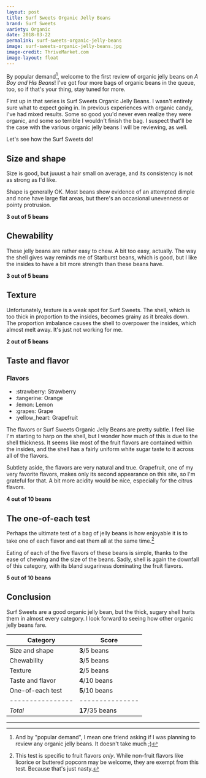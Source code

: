 ```yaml
---
layout: post
title: Surf Sweets Organic Jelly Beans
brand: Surf Sweets
variety: Organic
date: 2018-03-22
permalink: surf-sweets-organic-jelly-beans
image: surf-sweets-organic-jelly-beans.jpg
image-credit: ThriveMarket.com
image-layout: float
---
```


By popular demand[^1], welcome to the first review of
organic jelly beans on <cite>A Boy and His Beans</cite>!
I've got four more bags of organic beans in the queue, too,
so if that's your thing, stay tuned for more.

First up in that series is Surf Sweets Organic Jelly Beans.
I wasn't entirely sure what to expect going in.
In previous experiences with organic candy, I've had mixed results.
Some so good you'd never even realize they were organic,
and some so terrible I wouldn't finish the bag.
I suspect that'll be the case with the various organic jelly beans
I will be reviewing, as well.

Let's see how the Surf Sweets do!


## Size and shape

Size is good, but juuust a hair small on average, and
its consistency is not as strong as I'd like.

Shape is generally OK. Most beans show evidence of an attempted dimple
and none have large flat areas, but there's an occasional unevenness
or pointy protrusion.

**3 out of 5 beans**


## Chewability

These jelly beans are rather easy to chew. A bit too easy, actually.
The way the shell gives way reminds me of Starburst beans, which is good,
but I like the insides to have a bit more strength than these beans have.

**3 out of 5 beans**


## Texture

Unfortunately, texture is a weak spot for Surf Sweets.
The shell, which is too thick in proportion to the insides,
becomes grainy as it breaks down.
The proportion imbalance causes the shell to overpower the insides,
which almost melt away. It's just not working for me.

**2 out of 5 beans**


## Taste and flavor

<div class="inset">
    <h3>Flavors</h3>
    <ul class="emoji-list">
        <li>:strawberry: Strawberry</li>
        <li>:tangerine: Orange</li>
        <li>:lemon: Lemon</li>
        <li>:grapes: Grape</li>
        <li>:yellow_heart: Grapefruit</li>
    </ul>
</div>

The flavors or Surf Sweets Organic Jelly Beans are pretty subtle.
I feel like I'm starting to harp on the shell, but I wonder how much of this
is due to the shell thickness. It seems like most of the fruit flavors are
contained within the insides, and the shell has a fairly uniform
white sugar taste to it across all of the flavors.

Subtlety aside, the flavors are very natural and true.
Grapefruit, one of my very favorite flavors,
makes only its second appearance on this site,
so I'm grateful for that.
A bit more acidity would be nice, especially for the citrus flavors.

**4 out of 10 beans**


## The one-of-each test

Perhaps the ultimate test of a bag of jelly beans is how enjoyable it is
to take one of each flavor and eat them all at the same time.[^2]

Eating of each of the five flavors of these beans is simple,
thanks to the ease of chewing and the size of the beans.
Sadly, shell is again the downfall of this category,
with its bland sugariness dominating the fruit flavors.

**5 out of 10 beans**


## Conclusion

Surf Sweets are a good organic jelly bean,
but the thick, sugary shell hurts them in almost every category.
I look forward to seeing how other organic jelly beans fare.

Category         | Score
---------------- | ---------------
Size and shape   | **3**/5 beans
Chewability      | **3**/5 beans
Texture          | **2**/5 beans
Taste and flavor | **4**/10 beans
One-of-each test | **5**/10 beans
---------------- | ---------------
_Total_          | **17**/35 beans


---

[^1]: And by "popular demand", I mean one friend asking if I was planning to review any organic jelly beans. It doesn't take much ;)

[^2]: This test is specific to fruit flavors _only_. While non-fruit flavors like licorice or buttered popcorn may be welcome, they are exempt from this test. Because that's just nasty.
